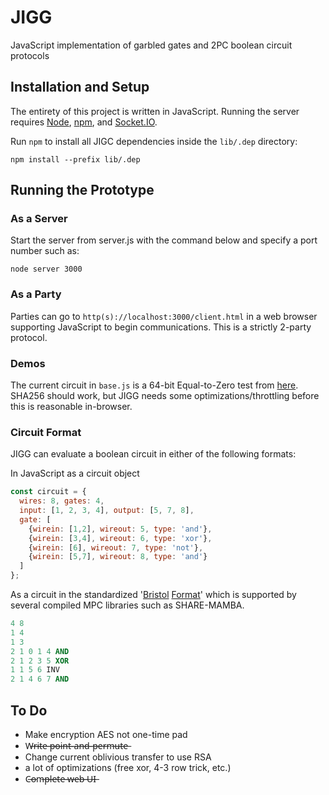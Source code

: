 # JIGG
 JavaScript implementation of garbled gates and 2PC boolean circuit  protocols

 ## Installation and Setup

 The entirety of this project is written in JavaScript.  Running the server requires [Node](https://nodejs.org/en/), [npm](https://www.npmjs.com/), and [Socket.IO](https://socket.io/).

 Run `npm` to install all JIGC dependencies inside the `lib/.dep` directory:
 ```shell
 npm install --prefix lib/.dep
 ```

 ## Running the Prototype

 ### As a Server
 Start the server from server.js with the command below and specify a port number such as:
 ```shell
 node server 3000
 ```

 ### As a Party
 Parties can go to `http(s)://localhost:3000/client.html` in a web browser supporting JavaScript to begin communications.  This is a strictly 2-party protocol.
 
 ### Demos
 The current circuit in `base.js` is a 64-bit Equal-to-Zero test from [here](https://homes.esat.kuleuven.be/~nsmart/MPC/).  SHA256 should work, but JIGG needs some optimizations/throttling before this is reasonable in-browser.
 
 ### Circuit Format
 JIGG can evaluate a boolean circuit in either of the following formats:

In JavaScript as a circuit object
```javascript
const circuit = {
  wires: 8, gates: 4,
  input: [1, 2, 3, 4], output: [5, 7, 8],
  gate: [
    {wirein: [1,2], wireout: 5, type: 'and'},
    {wirein: [3,4], wireout: 6, type: 'xor'},
    {wirein: [6], wireout: 7, type: 'not'},
    {wirein: [5,7], wireout: 8, type: 'and'}
  ]
};
```

As a circuit in the standardized '[Bristol](https://homes.esat.kuleuven.be/~nsmart/MPC/) [Format](https://homes.esat.kuleuven.be/~nsmart/MPC/old-circuits.html)' which is supported by several compiled MPC libraries such as SHARE-MAMBA.
```ada
4 8
1 4
1 3
2 1 0 1 4 AND
2 1 2 3 5 XOR
1 1 5 6 INV
2 1 4 6 7 AND
```

## To Do
 - Make encryption AES not one-time pad
 - W̶r̶i̶t̶e̶ ̶p̶o̶i̶n̶t̶-̶a̶n̶d̶-̶p̶e̶r̶m̶u̶t̶e̶
 - Change current oblivious transfer to use RSA
 - a lot of optimizations (free xor, 4-3 row trick, etc.)
 - C̶o̶m̶p̶l̶e̶t̶e̶ ̶w̶e̶b̶ ̶U̶I̶
